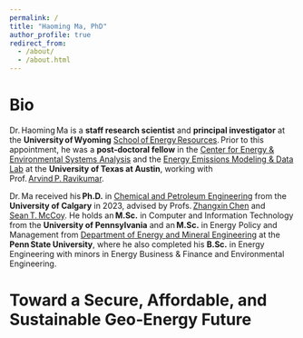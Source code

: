 ```yaml
---
permalink: /
title: "Haoming Ma, PhD"
author_profile: true
redirect_from: 
  - /about/
  - /about.html
---
```

Bio
======
Dr. Haoming Ma is a **staff research scientist** and **principal investigator** at the **University of Wyoming** [School of Energy Resources](https://www.uwyo.edu/ser). Prior to this appointment, he was a **post‑doctoral fellow** in the [Center for Energy & Environmental Systems Analysis](https://www.ceesa.utexas.edu) and the [Energy Emissions Modeling & Data Lab](https://www.eemdl.utexas.edu/) at the **University of Texas at Austin**, working with Prof. [Arvind P. Ravikumar](https://scholar.google.com/citations?user=JgkvadQAAAAJ&hl=en).

Dr. Ma received his **Ph.D.** in [Chemical and Petroleum Engineering](https://schulich.ucalgary.ca/chemical-petroleum/home) from the **University of Calgary** in 2023, advised by Profs. [Zhangxin Chen](https://scholar.google.ca/citations?user=LWXGc90AAAAJ&hl=en) and [Sean T. McCoy](https://scholar.google.fr/citations?user=puoY4D8AAAAJ&hl=en). He holds an **M.Sc.** in Computer and Information Technology from the **University of Pennsylvania** and an **M.Sc.** in Energy Policy and Management from [Department of Energy and Mineral Engineering](https://www.eme.psu.edu/) at the **Penn State University**, where he also completed his **B.Sc.** in Energy Engineering with minors in Energy Business & Finance and Environmental Engineering.

Toward a Secure, Affordable, and Sustainable Geo‑Energy Future
======
